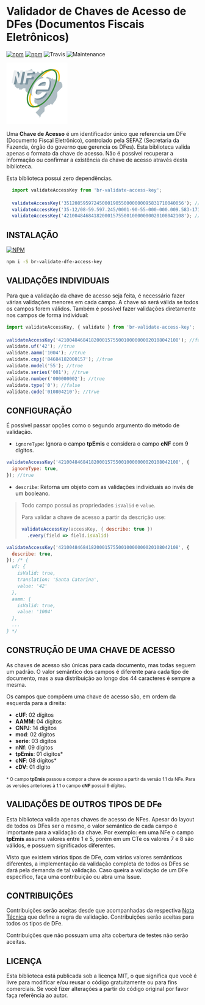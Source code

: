 # Validador de Chaves de Acesso de DFes (Documentos Fiscais Eletrônicos)

[![npm](https://img.shields.io/npm/v/br-validate-dfe-access-key.svg)]()
[![npm](https://img.shields.io/npm/dt/br-validate-dfe-access-key.svg)]()
![Travis](https://img.shields.io/travis/com/vmarchesin/br-validate-dfe-access-key.svg)
![Maintenance](https://img.shields.io/maintenance/yes/2019.svg)

![Logo NFe](./assets/nfe-logo.png)

Uma **Chave de Acesso** é um identificador único que referencia um DFe (Documento Fiscal Eletrônico), controlado pela SEFAZ (Secretaria da Fazenda, órgão do governo que gerencia os DFes). Esta biblioteca valida apenas o formato da chave de acesso. Não é possível recuperar a informação ou confirmar a existência da chave de acesso através desta biblioteca.

Esta biblioteca possui zero dependências.

```js
  import validateAccessKey from 'br-validate-access-key';

  validateAccessKey('35120859597245000190550000000095831710040056'); //true
  validateAccessKey('35-12/08-59.597.245/0001-90-55-000-000.009.583-171.004.005-6'); //true
  validateAccessKey('42100484684182000157550010000000020108042108'); //false
```

## INSTALAÇÃO

[![NPM](https://nodei.co/npm/br-validate-dfe-access-key.png)](https://www.npmjs.com/package/br-validate-dfe-access-key)


```bash
npm i -S br-validate-dfe-access-key
```

## VALIDAÇÕES INDIVIDUAIS

Para que a validação da chave de acesso seja feita, é necessário fazer várias validações menores em cada campo. A chave só será válida se todos os campos forem válidos. Também é possível fazer validações diretamente nos campos de forma individual:

```js
import validateAccessKey, { validate } from 'br-validate-access-key';

validateAccessKey('42100484684182000157550010000000020108042108'); //false
validate.uf('42'); //true
validate.aamm('1004'); //true
validate.cnpj('84684182000157'); //true
validate.model('55'); //true
validate.series('001'); //true
validate.number('000000002'); //true
validate.type('0'); //false
validate.code('010804210'); //true
```

## CONFIGURAÇÃO

É possível passar opções como o segundo argumento do método de validação.

* `ignoreType`: Ignora o campo **tpEmis** e considera o campo **cNF** com 9 dígitos.

```js
validateAccessKey('42100484684182000157550010000000020108042108', {
  ignoreType: true,
}); //true

```

* `describe`: Retorna um objeto com as validações individuais ao invés de um booleano.
> Todo campo possui as propriedades `isValid` e `value`.
>
> Para validar a chave de acesso a partir da descrição use:
>
> ```js
> validateAccessKey(accessKey, { describe: true })
>   .every(field => field.isValid)
> ```


```js
validateAccessKey('42100484684182000157550010000000020108042108', {
  describe: true,
}); /* {
  uf: {
    isValid: true,
    translation: 'Santa Catarina',
    value: '42'
  },
  aamm: {
    isValid: true,
    value: '1004'
  },
  ...
} */

```

## CONSTRUÇÃO DE UMA CHAVE DE ACESSO

As chaves de acesso são únicas para cada documento, mas todas seguem um padrão. O valor semântico dos campos é diferente para cada tipo de documento, mas a sua distribuição ao longo dos 44 caracteres é sempre a mesma.

Os campos que compõem uma chave de acesso são, em ordem da esquerda para a direita:

* **cUF**: 02 dígitos
* **AAMM**: 04 dígitos
* **CNPJ**: 14 dígitos
* **mod**: 02 dígitos
* **serie**: 03 dígitos
* **nNf**: 09 dígitos
* **tpEmis**: 01 dígitos\*
* **cNF**: 08 dígitos\*
* **cDV**: 01 dígito

<small>\* O campo **tpEmis** passou a compor a chave de acesso a partir da versão 1.1 da NFe. Para as versões anteriores à 1.1 o campo **cNF** possui 9 dígitos.</small>

## VALIDAÇÕES DE OUTROS TIPOS DE DFe

Esta biblioteca valida apenas chaves de acesso de NFes. Apesar do layout de todos os DFes ser o mesmo, o valor semântico de cada campo é importante para a validação da chave. Por exemplo: em uma NFe o campo **tpEmis** assume valores entre 1 e 5, porém em um CTe os valores 7 e 8 são válidos, e possuem significados diferentes.

Visto que existem vários tipos de DFe, com vários valores semânticos diferentes, a implementação da validação completa de todos os DFes se dará pela demanda de tal validação. Caso queira a validação de um DFe específico, faça uma contribuição ou abra uma Issue.

## CONTRIBUIÇÕES

Contribuições serão aceitas desde que acompanhadas da respectiva [Nota Técnica](http://www.nfe.fazenda.gov.br/portal/listaConteudo.aspx?tipoConteudo=tW+YMyk/50s=) que define a regra de validação. Contribuições serão aceitas para todos os tipos de DFe.

Contribuições que não possuam uma alta cobertura de testes não serão aceitas.

## LICENÇA

Esta biblioteca está publicada sob a licença MIT, o que significa que você é livre para modificar e/ou reusar o código gratuitamente ou para fins comerciais. Se você fizer alterações a partir do código original por favor faça referência ao autor.